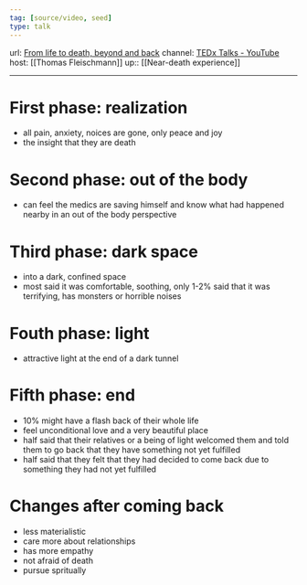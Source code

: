 ```yaml
---
tag: [source/video, seed]
type: talk
---
```

url: [From life to death, beyond and back](https://www.youtube.com/watch?v=mMYhgTgE6MU&embeds_euri=https%3A%2F%2Fwww.bing.com%2F&embeds_origin=https%3A%2F%2Fwww.bing.com&feature=emb_logo)
channel: [TEDx Talks - YouTube](https://www.youtube.com/@TEDx)
host: [[Thomas Fleischmann]]
up:: [[Near-death experience]] 
___
# First phase: realization
- all pain, anxiety, noices are gone, only peace and joy
- the insight that they are death
# Second phase: out of the body
- can feel the medics are saving himself and know what had happened nearby in an out of the body perspective
# Third phase: dark space
- into a dark, confined space
- most said it was comfortable, soothing, only 1-2% said that it was terrifying, has monsters or horrible noises
# Fouth phase: light
- attractive light at the end of a dark tunnel 
# Fifth phase: end
- 10% might have a flash back of their whole life
- feel unconditional love and a very beautiful place
- half said that their relatives or a being of light welcomed them and told them to go back that they have something not yet fulfilled
- half said that they felt that they had decided to come back due to something they had not yet fulfilled
# Changes after coming back
- less materialistic
- care more about relationships
- has more empathy
- not afraid of death
- pursue spritually